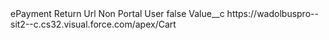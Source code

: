 <?xml version="1.0" encoding="UTF-8"?>
<CustomMetadata xmlns="http://soap.sforce.com/2006/04/metadata" xmlns:xsi="http://www.w3.org/2001/XMLSchema-instance" xmlns:xsd="http://www.w3.org/2001/XMLSchema">
    <label>ePayment Return Url Non Portal User</label>
    <protected>false</protected>
    <values>
        <field>Value__c</field>
        <value xsi:type="xsd:string">https://wadolbuspro--sit2--c.cs32.visual.force.com/apex/Cart</value>
    </values>
</CustomMetadata>
